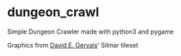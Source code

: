 # dungeon_crawl
Simple Dungeon Crawler made with python3 and pygame

Graphics from [David E. Gervais](http://pousse.rapiere.free.fr/tome/)' Silmar tileset
